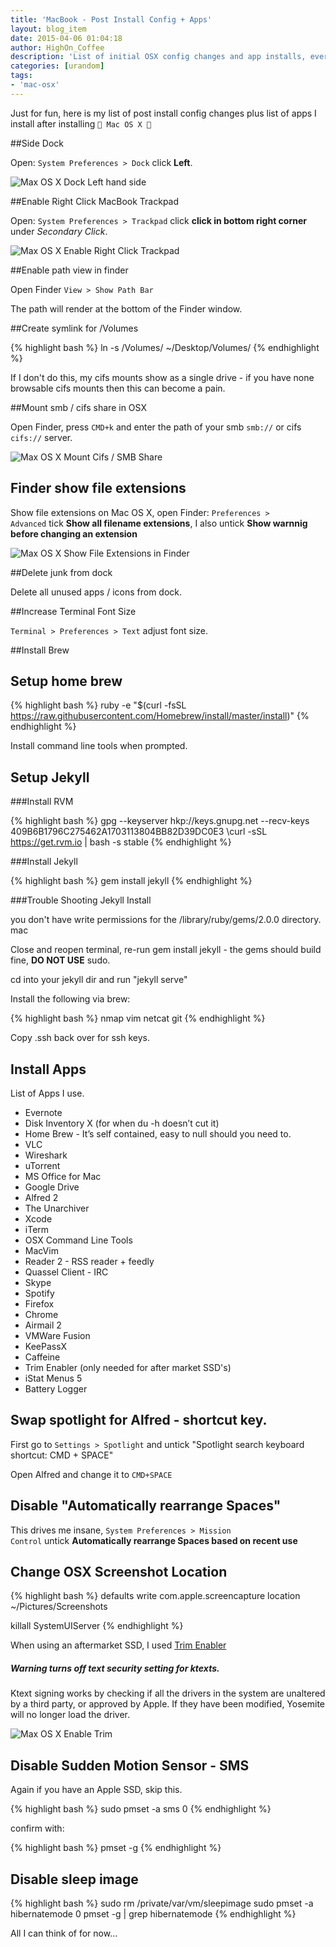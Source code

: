 ```yaml
---
title: 'MacBook - Post Install Config + Apps'
layout: blog_item
date: 2015-04-06 01:04:18
author: HighOn_Coffee
description: 'List of initial OSX config changes and app installs, everything I do after installing OSSX.'
categories: [urandom]
tags:
- 'mac-osx'
---
```



Just for fun, here is my list of post install config changes plus list of apps I install after installing <code> Mac OS X </code>

##Side Dock

Open: <code>System Preferences > Dock</code> click **Left**.

![Max OS X Dock Left hand side](/img/blog/macbook-post-install-config-apps/mac-osx-dock-on-left.png)

##Enable Right Click MacBook Trackpad

Open: <code>System Preferences > Trackpad</code> click **click in bottom right corner** under *Secondary Click*.

![Max OS X Enable Right Click Trackpad](/img/blog/macbook-post-install-config-apps/mac-osx-enable-right-click-trackpad.png)

##Enable path view in finder 

Open Finder <code>View > Show Path Bar</code>

The path will render at the bottom of the Finder window. 

##Create symlink for /Volumes 

{% highlight bash %}
ln -s /Volumes/ ~/Desktop/Volumes/
{% endhighlight %} 

If I don't do this, my cifs mounts show as a single drive - if you have none browsable cifs mounts then this can become a pain.

##Mount smb / cifs share in OSX 

Open Finder, press <code>CMD+k</code> and enter the path of your smb <code>smb://</code> or cifs <code>cifs://</code> server. 

![Max OS X Mount Cifs / SMB Share](/img/blog/macbook-post-install-config-apps/mac-osx-mount-cifs-share.png)

## Finder show file extensions 

Show file extensions on Mac OS X, open Finder: <code>Preferences > Advanced</code> tick **Show all filename extensions**, I also untick **Show warnnig before changing an extension** 

![Max OS X Show File Extensions in Finder](/img/blog/macbook-post-install-config-apps/os-x-finder-show-file-extensions.png)

##Delete junk from dock 

Delete all unused apps / icons from dock.

##Increase Terminal Font Size

<code>Terminal > Preferences > Text</code> adjust font size. 

##Install Brew  

## Setup home brew 
{% highlight bash %}
ruby -e "$(curl -fsSL https://raw.githubusercontent.com/Homebrew/install/master/install)"
{% endhighlight %}

Install command line tools when prompted.

## Setup Jekyll

###Install RVM 

{% highlight bash %}
gpg --keyserver hkp://keys.gnupg.net --recv-keys 409B6B1796C275462A1703113804BB82D39DC0E3
\curl -sSL https://get.rvm.io | bash -s stable
{% endhighlight %}

###Install Jekyll 

{% highlight bash %}
gem install jekyll 
{% endhighlight %}

###Trouble Shooting Jekyll Install 

you don't have write permissions for the /library/ruby/gems/2.0.0 directory. mac

Close and reopen terminal, re-run gem install jekyll - the gems should build fine, **DO NOT USE** sudo. 

cd into your jekyll dir and run "jekyll serve" 

Install the following via brew:

{% highlight bash %}
nmap vim netcat git
{% endhighlight %}

Copy .ssh back over for ssh keys. 

## Install Apps 

List of Apps I use. 

- Evernote 
- Disk Inventory X (for when du -h doesn’t cut it) 
- Home Brew - It’s self contained, easy to null should you need to. 
- VLC
- Wireshark 
- uTorrent 
- MS Office for Mac
- Google Drive 
- Alfred 2
- The Unarchiver 
- Xcode
- iTerm 
- OSX Command Line Tools
- MacVim 
- Reader 2 - RSS reader + feedly 
- Quassel Client - IRC
- Skype 
- Spotify
- Firefox 
- Chrome
- Airmail 2 
- VMWare Fusion 
- KeePassX 
- Caffeine 
- Trim Enabler (only needed for after market SSD's) 
- iStat Menus 5
- Battery Logger

## Swap spotlight for Alfred - shortcut key. 

First go to <code>Settings > Spotlight</code> and untick "Spotlight search keyboard shortcut: CMD + SPACE"

Open Alfred and change it to <code>CMD+SPACE</code> 

## Disable "Automatically rearrange Spaces"

This drives me insane, <code>System Preferences > Mission Control</code> untick **Automatically rearrange Spaces based on recent use**   

## Change OSX Screenshot Location 

{% highlight bash %}
defaults write com.apple.screencapture location ~/Pictures/Screenshots

killall SystemUIServer 
{% endhighlight %}

When using an aftermarket SSD, I used [Trim Enabler](https://www.cindori.org/software/trimenabler/) 

<div class="note warning">
  <h5>Warning turns off text security setting for ktexts.</h5>
  <p>Ktext signing works by checking if all the drivers in the system are unaltered by a third party, or approved by Apple. If they have been modified, Yosemite will no longer load the driver.</p>
</div>

![Max OS X Enable Trim](/img/blog/macbook-post-install-config-apps/trim-enabler-disable-ktexts.png)

## Disable Sudden Motion Sensor - SMS 

Again if you have an Apple SSD, skip this. 

{% highlight bash %}
sudo pmset -a sms 0
{% endhighlight %}

confirm with: 

{% highlight bash %}
pmset -g 
{% endhighlight %}

## Disable sleep image

{% highlight bash %}
sudo rm /private/var/vm/sleepimage
sudo pmset -a hibernatemode 0 
pmset -g | grep hibernatemode 
{% endhighlight %}

All I can think of for now... 
